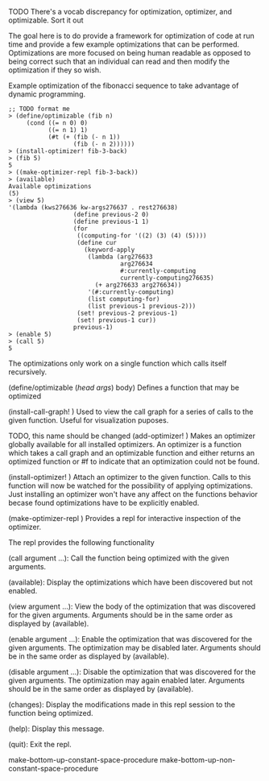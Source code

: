 TODO There's a vocab discrepancy for optimization, optimizer, and optimizable. Sort it out

The goal here is to do provide a framework for optimization of code at run time and provide
a few example optimizations that can be performed. Optimizations are more focused on being
human readable as opposed to being correct such that an individual can read and then modify
the optimization if they so wish.

Example optimization of the fibonacci sequence to take advantage of dynamic programming.
```
;; TODO format me
> (define/optimizable (fib n)
     (cond ((= n 0) 0)
           ((= n 1) 1)
           (#t (+ (fib (- n 1))
                  (fib (- n 2))))))
> (install-optimizer! fib-3-back)
> (fib 5)
5
> ((make-optimizer-repl fib-3-back))
> (available)
Available optimizations
(5)
> (view 5)
'(lambda (kws276636 kw-args276637 . rest276638)
                  (define previous-2 0)
                  (define previous-1 1)
                  (for
                   ((computing-for '((2) (3) (4) (5))))
                   (define cur
                     (keyword-apply
                      (lambda (arg276633
                               arg276634
                               #:currently-computing
                               currently-computing276635)
                        (+ arg276633 arg276634))
                      '(#:currently-computing)
                      (list computing-for)
                      (list previous-1 previous-2)))
                   (set! previous-2 previous-1)
                   (set! previous-1 cur))
                  previous-1)
> (enable 5)
> (call 5)
5

```


The optimizations only work on a single function which calls itself recursively.

(define/optimizable (_head_ _args_) body)
Defines a function that may be optimized

(install-call-graph! <optimizable function> <receives call graph>)
Used to view the call graph for a series of calls to the given function. Useful for visualization puposes.

TODO, this name should be changed
(add-optimizer! <an optimizer>)
Makes an optimizer globally available for all installed optimizers. An optimizer is a function which
takes a call graph and an optimizable function and either returns an optimized function or #f to indicate
that an optimization could not be found.

(install-optimizer! <optimizable function>)
Attach an optimizer to the given function. Calls to this function will now be watched for the possibility
of applying optimizations. Just installing an optimizer won't have any affect on the functions behavior becase found optimizations have to be explicitly enabled.

(make-optimizer-repl <optimizable function>)
Provides a repl for interactive inspection of the optimizer.

The repl provides the following functionality

(call argument ...): Call the function being optimized with the given arguments.

(available): Display the optimizations which have been discovered but not enabled.

(view argument ...): View the body of the optimization that was discovered for the given arguments. 
Arguments should be in the same order as displayed by (available).

(enable argument ...): Enable the optimization that was discovered for the given arguments. 
The optimization may be disabled later. Arguments should be in the same order as displayed by (available).

(disable argument ...): Disable the optimization that was discovered for the given arguments. 
The optimization may again enabled later. Arguments should be in the same order as displayed by (available).

(changes): Display the modifications made in this repl session to the function being optimized.

(help): Display this message.

(quit): Exit the repl.


make-bottom-up-constant-space-procedure
make-bottom-up-non-constant-space-procedure

## 
```racket
```